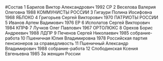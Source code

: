 #Состав
1 Барилов Виктор Александрович 1992 СР
2 Веселова Валерия Олеговна 1988 КОММУНИСТЫ РОССИИ
3 Гигаури Полина Иосифовна 1968 ЯБЛОКО
4 Григорьев Сергей Викторович 1970 ПАТРИОТЫ РОССИИ
5 Иванов Артем Вадимович 1976 ЕР
6 Исполатов Сергей Викторович 1984 КПРФ
7 Лучков Олег Павлович 1967 ОРТОЛЮКС
8 Орехов Борис Андреевич 1988 ЛДПР
9 Печенов Сергей Николаевич 1985 собрание-работа
10 Пшеничная Юлия Владимировна 1978 Российская партия пенсионеров за справедливость
11 Пшеничный Александр Владимирович 1988 собрание-работа
12 Слободинская Ксения Евгеньевна 1985 За женщин России
